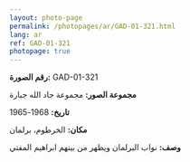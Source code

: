 ```yaml
---
layout: photo-page
permalink: /photopages/ar/GAD-01-321.html
lang: ar
ref: GAD-01-321
photopage: true
---
```


**رقم الصورة:** GAD-01-321

**مجموعة الصور:** مجموعة جاد الله جبارة

**تاريخ:**  1968-1965

**مكان:** الخرطوم، برلمان

**وصف:** نواب البرلمان ويظهر من بينهم ابراهيم المفتي

